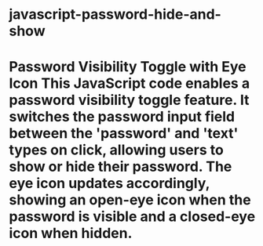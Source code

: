 # javascript-password-hide-and-show
# Password Visibility Toggle with Eye Icon This JavaScript code enables a password visibility toggle feature. It switches the password input field between the 'password' and 'text' types on click, allowing users to show or hide their password. The eye icon updates accordingly, showing an open-eye icon when the password is visible and a closed-eye icon when hidden.
